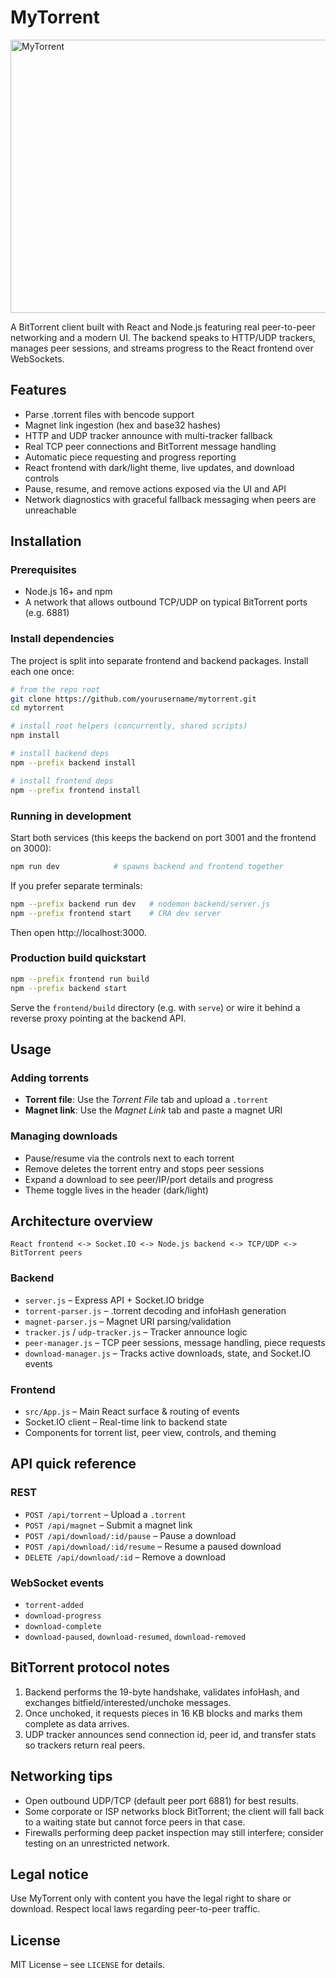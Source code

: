 # MyTorrent

<img width="937" height="437" alt="MyTorrent" src="https://github.com/user-attachments/assets/8b3b90fb-7474-457c-b278-0f7e1b098992" />

A BitTorrent client built with React and Node.js featuring real peer-to-peer networking and a modern UI. The backend speaks to HTTP/UDP trackers, manages peer sessions, and streams progress to the React frontend over WebSockets.

## Features

- Parse .torrent files with bencode support
- Magnet link ingestion (hex and base32 hashes)
- HTTP and UDP tracker announce with multi-tracker fallback
- Real TCP peer connections and BitTorrent message handling
- Automatic piece requesting and progress reporting
- React frontend with dark/light theme, live updates, and download controls
- Pause, resume, and remove actions exposed via the UI and API
- Network diagnostics with graceful fallback messaging when peers are unreachable

## Installation

### Prerequisites
- Node.js 16+ and npm
- A network that allows outbound TCP/UDP on typical BitTorrent ports (e.g. 6881)

### Install dependencies
The project is split into separate frontend and backend packages. Install each one once:

```bash
# from the repo root
git clone https://github.com/yourusername/mytorrent.git
cd mytorrent

# install root helpers (concurrently, shared scripts)
npm install

# install backend deps
npm --prefix backend install

# install frontend deps
npm --prefix frontend install
```

### Running in development
Start both services (this keeps the backend on port 3001 and the frontend on 3000):

```bash
npm run dev            # spawns backend and frontend together
```

If you prefer separate terminals:

```bash
npm --prefix backend run dev   # nodemon backend/server.js
npm --prefix frontend start    # CRA dev server
```

Then open http://localhost:3000.

### Production build quickstart

```bash
npm --prefix frontend run build
npm --prefix backend start
```

Serve the `frontend/build` directory (e.g. with `serve`) or wire it behind a reverse proxy pointing at the backend API.

## Usage

### Adding torrents
- **Torrent file**: Use the *Torrent File* tab and upload a `.torrent`
- **Magnet link**: Use the *Magnet Link* tab and paste a magnet URI

### Managing downloads
- Pause/resume via the controls next to each torrent
- Remove deletes the torrent entry and stops peer sessions
- Expand a download to see peer/IP/port details and progress
- Theme toggle lives in the header (dark/light)

## Architecture overview

```
React frontend <-> Socket.IO <-> Node.js backend <-> TCP/UDP <-> BitTorrent peers
```

### Backend
- `server.js` – Express API + Socket.IO bridge
- `torrent-parser.js` – .torrent decoding and infoHash generation
- `magnet-parser.js` – Magnet URI parsing/validation
- `tracker.js` / `udp-tracker.js` – Tracker announce logic
- `peer-manager.js` – TCP peer sessions, message handling, piece requests
- `download-manager.js` – Tracks active downloads, state, and Socket.IO events

### Frontend
- `src/App.js` – Main React surface & routing of events
- Socket.IO client – Real-time link to backend state
- Components for torrent list, peer view, controls, and theming

## API quick reference

### REST
- `POST /api/torrent` – Upload a `.torrent`
- `POST /api/magnet` – Submit a magnet link
- `POST /api/download/:id/pause` – Pause a download
- `POST /api/download/:id/resume` – Resume a paused download
- `DELETE /api/download/:id` – Remove a download

### WebSocket events
- `torrent-added`
- `download-progress`
- `download-complete`
- `download-paused`, `download-resumed`, `download-removed`

## BitTorrent protocol notes

1. Backend performs the 19-byte handshake, validates infoHash, and exchanges bitfield/interested/unchoke messages.
2. Once unchoked, it requests pieces in 16 KB blocks and marks them complete as data arrives.
3. UDP tracker announces send connection id, peer id, and transfer stats so trackers return real peers.

## Networking tips

- Open outbound UDP/TCP (default peer port 6881) for best results.
- Some corporate or ISP networks block BitTorrent; the client will fall back to a waiting state but cannot force peers in that case.
- Firewalls performing deep packet inspection may still interfere; consider testing on an unrestricted network.

## Legal notice

Use MyTorrent only with content you have the legal right to share or download. Respect local laws regarding peer-to-peer traffic.

## License

MIT License – see `LICENSE` for details.
